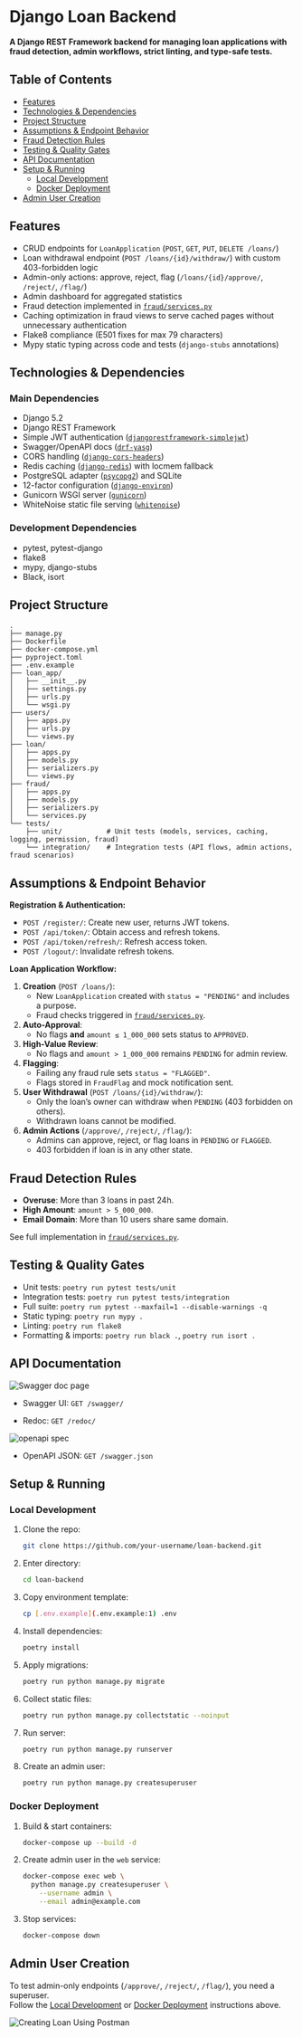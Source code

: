 # Django Loan Backend

**A Django REST Framework backend for managing loan applications with fraud detection, admin workflows, strict linting, and type-safe tests.**

## Table of Contents
- [Features](#features)
- [Technologies & Dependencies](#technologies--dependencies)
- [Project Structure](#project-structure)
- [Assumptions & Endpoint Behavior](#assumptions--endpoint-behavior)
- [Fraud Detection Rules](#fraud-detection-rules)
- [Testing & Quality Gates](#testing--quality-gates)
- [API Documentation](#api-documentation)
- [Setup & Running](#setup--running)
  - [Local Development](#local-development)
  - [Docker Deployment](#docker-deployment)
- [Admin User Creation](#admin-user-creation)

## Features
- CRUD endpoints for `LoanApplication` (`POST`, `GET`, `PUT`, `DELETE /loans/`)
- Loan withdrawal endpoint (`POST /loans/{id}/withdraw/`) with custom 403-forbidden logic
- Admin-only actions: approve, reject, flag (`/loans/{id}/approve/`, `/reject/`, `/flag/`)
- Admin dashboard for aggregated statistics
- Fraud detection implemented in [`fraud/services.py`](fraud/services.py:26)
- Caching optimization in fraud views to serve cached pages without unnecessary authentication
- Flake8 compliance (E501 fixes for max 79 characters)
- Mypy static typing across code and tests (`django-stubs` annotations)

## Technologies & Dependencies

### Main Dependencies
- Django 5.2
- Django REST Framework
- Simple JWT authentication ([`djangorestframework-simplejwt`](https://pypi.org/project/djangorestframework-simplejwt/))
- Swagger/OpenAPI docs ([`drf-yasg`](https://pypi.org/project/drf-yasg/))
- CORS handling ([`django-cors-headers`](https://pypi.org/project/django-cors-headers/))
- Redis caching ([`django-redis`](https://pypi.org/project/django-redis/)) with locmem fallback
- PostgreSQL adapter ([`psycopg2`](https://pypi.org/project/psycopg2/)) and SQLite
- 12-factor configuration ([`django-environ`](https://pypi.org/project/django-environ/))
- Gunicorn WSGI server ([`gunicorn`](https://pypi.org/project/gunicorn/))
- WhiteNoise static file serving ([`whitenoise`](https://pypi.org/project/whitenoise/))

### Development Dependencies
- pytest, pytest-django
- flake8
- mypy, django-stubs
- Black, isort

## Project Structure

```
.
├── manage.py
├── Dockerfile
├── docker-compose.yml
├── pyproject.toml
├── .env.example
├── loan_app/
│   ├── __init__.py
│   ├── settings.py
│   ├── urls.py
│   └── wsgi.py
├── users/
│   ├── apps.py
│   ├── urls.py
│   └── views.py
├── loan/
│   ├── apps.py
│   ├── models.py
│   ├── serializers.py
│   └── views.py
├── fraud/
│   ├── apps.py
│   ├── models.py
│   ├── serializers.py
│   └── services.py
└── tests/
    ├── unit/           # Unit tests (models, services, caching, logging, permission, fraud)
    └── integration/    # Integration tests (API flows, admin actions, fraud scenarios)
```

## Assumptions & Endpoint Behavior

**Registration & Authentication:**
- `POST /register/`: Create new user, returns JWT tokens.
- `POST /api/token/`: Obtain access and refresh tokens.
- `POST /api/token/refresh/`: Refresh access token.
- `POST /logout/`: Invalidate refresh tokens.

**Loan Application Workflow:**
1. **Creation** (`POST /loans/`):
   - New `LoanApplication` created with `status = "PENDING"` and includes a purpose.
   - Fraud checks triggered in [`fraud/services.py`](fraud/services.py:26).
2. **Auto-Approval**:  
   - No flags **and** `amount ≤ 1_000_000` sets status to `APPROVED`.
3. **High-Value Review**:  
   - No flags and `amount > 1_000_000` remains `PENDING` for admin review.
4. **Flagging**:  
   - Failing any fraud rule sets `status = "FLAGGED"`.
   - Flags stored in `FraudFlag` and mock notification sent.
5. **User Withdrawal** (`POST /loans/{id}/withdraw/`):
   - Only the loan’s owner can withdraw when `PENDING` (403 forbidden on others).
   - Withdrawn loans cannot be modified.
6. **Admin Actions** (`/approve/`, `/reject/`, `/flag/`):
   - Admins can approve, reject, or flag loans in `PENDING` or `FLAGGED`.
   - 403 forbidden if loan is in any other state.

## Fraud Detection Rules
- **Overuse**: More than 3 loans in past 24h.
- **High Amount**: `amount > 5_000_000`.
- **Email Domain**: More than 10 users share same domain.

See full implementation in [`fraud/services.py`](fraud/services.py:26).

## Testing & Quality Gates
- Unit tests: `poetry run pytest tests/unit`
- Integration tests: `poetry run pytest tests/integration`
- Full suite: `poetry run pytest --maxfail=1 --disable-warnings -q`
- Static typing: `poetry run mypy .`
- Linting: `poetry run flake8`
- Formatting & imports: `poetry run black .`, `poetry run isort .`

## API Documentation

![Swagger doc page](docs-files/images/swagger.png)

- Swagger UI: `GET /swagger/`

- Redoc: `GET /redoc/`


![openapi spec](docs-files/images/open-api.png)

- OpenAPI JSON: `GET /swagger.json`

## Setup & Running

### Local Development
1. Clone the repo:
   ```bash
   git clone https://github.com/your-username/loan-backend.git
   ```
2. Enter directory:
   ```bash
   cd loan-backend
   ```
3. Copy environment template:
   ```bash
   cp [.env.example](.env.example:1) .env
   ```
4. Install dependencies:
   ```bash
   poetry install
   ```
5. Apply migrations:
   ```bash
   poetry run python manage.py migrate
   ```
6. Collect static files:
   ```bash
   poetry run python manage.py collectstatic --noinput
   ```
7. Run server:
   ```bash
   poetry run python manage.py runserver
   ```
8. Create an admin user:
   ```bash
   poetry run python manage.py createsuperuser
   ```

### Docker Deployment
1. Build & start containers:
   ```bash
   docker-compose up --build -d
   ```
2. Create admin user in the `web` service:
   ```bash
   docker-compose exec web \
     python manage.py createsuperuser \
       --username admin \
       --email admin@example.com
   ```
3. Stop services:
   ```bash
   docker-compose down
   ```

## Admin User Creation
To test admin-only endpoints (`/approve/`, `/reject/`, `/flag/`), you need a superuser.  
Follow the [Local Development](#local-development) or [Docker Deployment](#docker-deployment) instructions above.



![Creating Loan Using Postman](docs-files/images/successful_loan_creation.png)




